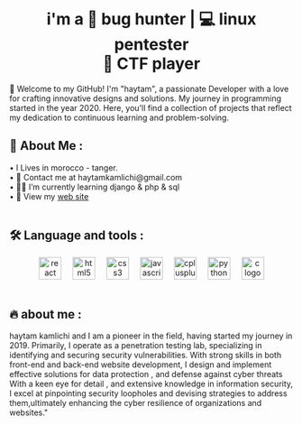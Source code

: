 


<h1 align="center">i'm a  🚀 bug hunter  |  💻  linux pentester </br> 🏁 CTF player </h1>

👋 Welcome to my GitHub! I'm "haytam", a passionate Developer with a love for crafting innovative designs and solutions. My journey in programming started in the year 2020. Here, you'll find a collection of projects that reflect my dedication to continuous learning and problem-solving.
   <br>

<h2> 💫 About Me : </h2>
  • I Lives in morocco - tanger.<br>
  • 📧 Contact me at haytamkamlichi@gmail.com<br>
  • 👨‍💻 I’m currently learning django & php & sql <br>
  • 🧿 View my <a href="https://im-HYM.github.io" target="_blank">web site</a><br>
<br>

<h2 align="left">🛠 Language and tools :</h2>

<div align="center">
  <img src="https://skillicons.dev/icons?i=python" height="40" alt="react logo"  />
  <img width="12" />
  <img src="https://skillicons.dev/icons?i=html" height="40" alt="html5 logo"  />
  <img width="12" />
  <img src="https://skillicons.dev/icons?i=css" height="40" alt="css3 logo"  />
  <img width="12" />
  <img src="https://skillicons.dev/icons?i=js" height="40" alt="javascript logo"  />
  <img width="12" />
  <img src="https://skillicons.dev/icons?i=powershell" height="40" alt="cplusplus logo"  />
  <img width="12" />
  <img src="https://skillicons.dev/icons?i=bash" height="40" alt="python logo"  />
  <img width="12" />
  <img src="https://skillicons.dev/icons?i=c" height="40" alt="c logo"  />

</div>
<br>

<h2 align="left">🔥 about me :</h2>
        haytam kamlichi
        and I am a pioneer in the field,
        having started my journey in 2019. Primarily,
        I operate as a penetration testing lab,
        specializing in identifying and securing security vulnerabilities.
        With strong skills in both front-end and back-end website development,
        I design and implement effective solutions for data protection ,
        and defense against cyber threats With a keen eye for detail ,
        and extensive knowledge in information security,
        I excel at pinpointing security loopholes and devising strategies
        to address them,ultimately enhancing the cyber resilience
        of organizations and websites."
